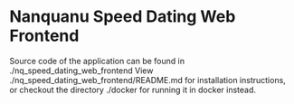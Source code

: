 # Nanquanu Speed Dating Web Frontend
Source code of the application can be found in ./nq\_speed\_dating\_web\_frontend
View ./nq\_speed\_dating\_web\_frontend/README.md for installation instructions, or checkout the directory ./docker for running it in docker instead.

